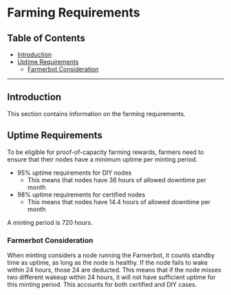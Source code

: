 <h1> Farming Requirements </h1>

<h2> Table of Contents </h2>

- [Introduction](#introduction)
- [Uptime Requirements](#uptime-requirements)
  - [Farmerbot Consideration](#farmerbot-consideration)
 
---

## Introduction

This section contains information on the farming requirements.

## Uptime Requirements

To be eligible for proof-of-capacity farming rewards, farmers need to ensure that their nodes have a minimum uptime per minting period.

- 95% uptime requirements for DIY nodes
  - This means that nodes have 36 hours of allowed downtime per month
- 98% uptime requirements for certified nodes
  - This means that nodes have 14.4 hours of allowed downtime per month

A minting period is 720 hours. 

### Farmerbot Consideration

When minting considers a node running the Farmerbot, it counts standby time as uptime, as long as the node is healthy. If the node fails to wake within 24 hours, those 24 are deducted. This means that if the node misses two different wakeup within 24 hours, it will not have sufficient uptime for this minting period. This accounts for both certified and DIY cases.